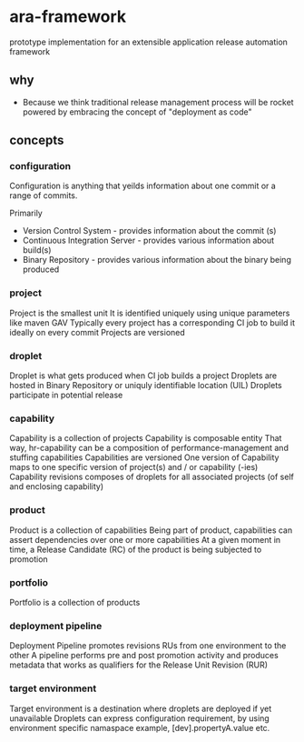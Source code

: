 # ara-framework
prototype implementation for an extensible application release automation framework

## why

* Because we think traditional release management process will be rocket powered by embracing the concept of "deployment as code"

## concepts

### configuration

Configuration is anything that yeilds information about one commit or a range of commits.

Primarily
* Version Control System - provides information about the commit (s)
* Continuous Integration Server - provides various information about build(s)
* Binary Repository - provides various information about the binary being produced

### project

Project is the smallest unit
It is identified uniquely using unique parameters like maven GAV
Typically every project has a corresponding CI job to build it ideally on every commit
Projects are versioned

### droplet

Droplet is what gets produced when CI job builds a project
Droplets are hosted in Binary Repository or uniquly identifiable location (UIL)
Droplets participate in potential release

### capability

Capability is a collection of projects
Capability is composable entity
That way, hr-capability can be a composition of performance-management and stuffing capabilities
Capabilities are versioned
One version of Capability maps to one specific version of project(s) and / or capability (-ies)
Capability revisions composes of droplets for all associated projects (of self and enclosing capability)

### product

Product is a collection of capabilities
Being part of product, capabilities can assert dependencies over one or more capabilities
At a given moment in time, a Release Candidate (RC) of the product is being subjected to promotion

### portfolio

Portfolio is a collection of products

### deployment pipeline

Deployment Pipeline promotes revisions RUs from one environment to the other
A pipeline performs pre and post promotion activity and produces metadata that works as qualifiers for the Release Unit Revision (RUR)

### target environment

Target environment is a destination where droplets are deployed if yet unavailable
Droplets can express configuration requirement, by using environment specific namaspace example, [dev].propertyA.value etc.




